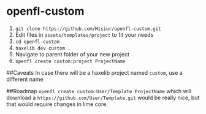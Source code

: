 # openfl-custom
1. `git clone https://github.com/Misiur/openfl-custom.git`
2. Edit files in `assets/templates/project` to fit your needs
3. `cd openfl-custom`
4. `haxelib dev custom .`
5. Navigate to parent folder of your new project
6. `openfl create custom:project ProjectName`

##Caveats
In case there will be a haxelib project named `custom`, use a different name

##Roadmap
`openfl create custom:User/Template ProjectName` which will download a `https://github.com/User/Template.git` would be really nice, but that would require changes in lime core.
